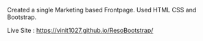 Created a single Marketing based Frontpage. Used HTML CSS and Bootstrap.

Live Site : https://vinit1027.github.io/ResoBootstrap/
